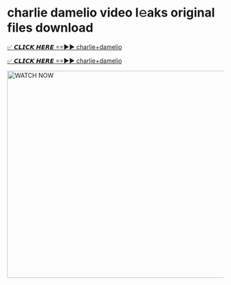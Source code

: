 # charlie damelio video l𝚎aks original files download

<p><a href="https://mediafirer.com/charlie+damelio&ref=titik" rel="nofollow">✅ 𝘾𝙇𝙄𝘾𝙆 𝙃𝙀𝙍𝙀 ==►► charlie+damelio</a></p>

<p><a href="https://mediafirer.com/charlie+damelio&ref=titik" rel="nofollow">✅ 𝘾𝙇𝙄𝘾𝙆 𝙃𝙀𝙍𝙀 ==►► charlie+damelio</a></p>

<p><a rel="nofollow" title="WATCH NOW" href="https://mediafirer.com/charlie+damelio&ref=titik"><img border="charlie+damelio" height="480" width="854" title="WATCH NOW" alt="WATCH NOW" src="https://i.imgur.com/WiGg2rx.gif"></a></p>